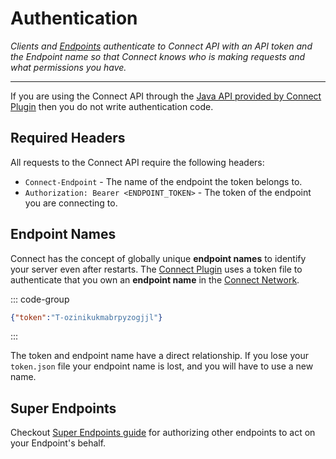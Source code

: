 # Authentication

_Clients and [Endpoints](/guide/#connect-endpoints) authenticate to Connect API
with an API token and the Endpoint name so that Connect knows who is making requests
and what permissions you have._

---

If you are using the Connect API through the [Java API provided by Connect Plugin](/guide/api/clients#provided-by-connect-plugin)
then you do not write authentication code.

## Required Headers

All requests to the Connect API require the following headers:
- `Connect-Endpoint` - The name of the endpoint the token belongs to.
- `Authorization: Bearer <ENDPOINT_TOKEN>` - The token of the endpoint you are connecting to.

## Endpoint Names

Connect has the concept of globally unique **endpoint names** to identify your server even after restarts.
The [Connect Plugin](/guide/#the-connect-plugin) uses a token file to authenticate that you
own an **endpoint name** in the [Connect Network](/guide/#the-connect-network).

::: code-group
```json [plugins/connect/token.json]
{"token":"T-ozinikukmabrpyzogjjl"}
```
:::

The token and endpoint name have a direct relationship.
If you lose your `token.json` file your endpoint name is lost, and you will have to use a new name.

## Super Endpoints

Checkout [Super Endpoints guide](/guide/api/super-endpoints) for authorizing other endpoints to act on your Endpoint's behalf.
